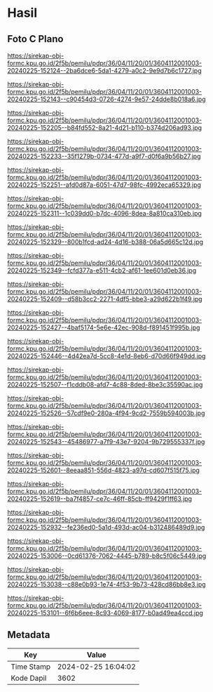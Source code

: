 # Hasil

## Foto C Plano

https://sirekap-obj-formc.kpu.go.id/2f5b/pemilu/pdpr/36/04/11/20/01/3604112001003-20240225-152124--2ba6dce6-5da1-4279-a0c2-9e9d7b6c1727.jpg

https://sirekap-obj-formc.kpu.go.id/2f5b/pemilu/pdpr/36/04/11/20/01/3604112001003-20240225-152143--c90454d3-0726-4274-9e57-24dde8b018a6.jpg

https://sirekap-obj-formc.kpu.go.id/2f5b/pemilu/pdpr/36/04/11/20/01/3604112001003-20240225-152205--b84fd552-8a21-4d21-b110-b374d206ad93.jpg

https://sirekap-obj-formc.kpu.go.id/2f5b/pemilu/pdpr/36/04/11/20/01/3604112001003-20240225-152233--35f1279b-0734-477d-a9f7-d0f6a9b56b27.jpg

https://sirekap-obj-formc.kpu.go.id/2f5b/pemilu/pdpr/36/04/11/20/01/3604112001003-20240225-152251--afd0d87a-6051-47d7-98fc-4992eca65329.jpg

https://sirekap-obj-formc.kpu.go.id/2f5b/pemilu/pdpr/36/04/11/20/01/3604112001003-20240225-152311--1c039dd0-b7dc-4096-8dea-8a810ca310eb.jpg

https://sirekap-obj-formc.kpu.go.id/2f5b/pemilu/pdpr/36/04/11/20/01/3604112001003-20240225-152329--800b1fcd-ad24-4d16-b388-06a5d665c12d.jpg

https://sirekap-obj-formc.kpu.go.id/2f5b/pemilu/pdpr/36/04/11/20/01/3604112001003-20240225-152349--fcfd377a-e511-4cb2-af61-1ee601d0eb36.jpg

https://sirekap-obj-formc.kpu.go.id/2f5b/pemilu/pdpr/36/04/11/20/01/3604112001003-20240225-152409--d58b3cc2-2271-4df5-bbe3-a29d622b1f49.jpg

https://sirekap-obj-formc.kpu.go.id/2f5b/pemilu/pdpr/36/04/11/20/01/3604112001003-20240225-152427--4baf5174-5e6e-42ec-908d-f891451f995b.jpg

https://sirekap-obj-formc.kpu.go.id/2f5b/pemilu/pdpr/36/04/11/20/01/3604112001003-20240225-152446--4d42ea7d-5cc8-4e1d-8eb6-d70d66f949dd.jpg

https://sirekap-obj-formc.kpu.go.id/2f5b/pemilu/pdpr/36/04/11/20/01/3604112001003-20240225-152507--f1cddb08-afd7-4c88-8ded-8be3c35590ac.jpg

https://sirekap-obj-formc.kpu.go.id/2f5b/pemilu/pdpr/36/04/11/20/01/3604112001003-20240225-152526--57cdf9e0-280a-4f94-9cd2-7559b594003b.jpg

https://sirekap-obj-formc.kpu.go.id/2f5b/pemilu/pdpr/36/04/11/20/01/3604112001003-20240225-152543--45486977-a7f9-43e7-9204-9b729555337f.jpg

https://sirekap-obj-formc.kpu.go.id/2f5b/pemilu/pdpr/36/04/11/20/01/3604112001003-20240225-152601--8eeaa851-556d-4823-a97d-cd607f515f75.jpg

https://sirekap-obj-formc.kpu.go.id/2f5b/pemilu/pdpr/36/04/11/20/01/3604112001003-20240225-152619--ba7f4857-ce7c-46ff-85cb-ff9429f1ff63.jpg

https://sirekap-obj-formc.kpu.go.id/2f5b/pemilu/pdpr/36/04/11/20/01/3604112001003-20240225-152932--fe236ed0-5a1d-493d-ac04-b312486489d9.jpg

https://sirekap-obj-formc.kpu.go.id/2f5b/pemilu/pdpr/36/04/11/20/01/3604112001003-20240225-153006--0cd61376-7062-4445-b789-b8c5f06c5449.jpg

https://sirekap-obj-formc.kpu.go.id/2f5b/pemilu/pdpr/36/04/11/20/01/3604112001003-20240225-153038--c88e0b93-1e74-4f53-9b73-428cd86bb8e3.jpg

https://sirekap-obj-formc.kpu.go.id/2f5b/pemilu/pdpr/36/04/11/20/01/3604112001003-20240225-153101--6f6b6eee-8c93-4069-8177-b0ad49ea4ccd.jpg


## Metadata

| Key        | Value               |
| ---------- | ------------------- |
| Time Stamp | 2024-02-25 16:04:02 |
| Kode Dapil | 3602                |




